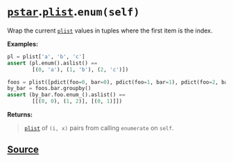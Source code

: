 # [`pstar`](./pstar.md).[`plist`](./pstar_plist.md).`enum(self)`

Wrap the current [`plist`](./pstar_plist.md) values in tuples where the first item is the index.

**Examples:**
```python
pl = plist['a', 'b', 'c']
assert (pl.enum().aslist() ==
        [(0, 'a'), (1, 'b'), (2, 'c')])

foos = plist([pdict(foo=0, bar=0), pdict(foo=1, bar=1), pdict(foo=2, bar=0)])
by_bar = foos.bar.groupby()
assert (by_bar.foo.enum_().aslist() ==
        [[(0, 0), (1, 2)], [(0, 1)]])
```

**Returns:**

>    [`plist`](./pstar_plist.md) of `(i, x)` pairs from calling `enumerate` on `self`.



## [Source](../pstar/pstar.py#L4061-L4080)